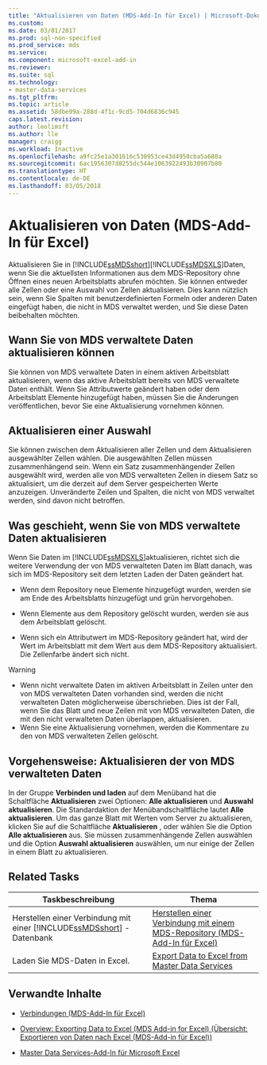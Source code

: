 ```yaml
---
title: "Aktualisieren von Daten (MDS-Add-In für Excel) | Microsoft-Dokumentation"
ms.custom: 
ms.date: 03/01/2017
ms.prod: sql-non-specified
ms.prod_service: mds
ms.service: 
ms.component: microsoft-excel-add-in
ms.reviewer: 
ms.suite: sql
ms.technology:
- master-data-services
ms.tgt_pltfrm: 
ms.topic: article
ms.assetid: 58dbe99a-288d-4f1c-9cd5-704d6836c945
caps.latest.revision: 
author: leolimsft
ms.author: lle
manager: craigg
ms.workload: Inactive
ms.openlocfilehash: a9fc25e1a301616c530953ce43d4950cba5a680a
ms.sourcegitcommit: 6ac1956307d8255dc544e1063922493b30907b80
ms.translationtype: HT
ms.contentlocale: de-DE
ms.lasthandoff: 03/05/2018
---
```

# <a name="refreshing-data-mds-add-in-for-excel"></a>Aktualisieren von Daten (MDS-Add-In für Excel)
  Aktualisieren Sie in [!INCLUDE[ssMDSshort](../../includes/ssmdsshort-md.md)][!INCLUDE[ssMDSXLS](../../includes/ssmdsxls-md.md)]Daten, wenn Sie die aktuellsten Informationen aus dem MDS-Repository ohne Öffnen eines neuen Arbeitsblatts abrufen möchten. Sie können entweder alle Zellen oder eine Auswahl von Zellen aktualisieren. Dies kann nützlich sein, wenn Sie Spalten mit benutzerdefinierten Formeln oder anderen Daten eingefügt haben, die nicht in MDS verwaltet werden, und Sie diese Daten beibehalten möchten.  
  
## <a name="when-you-can-refresh-mds-managed-data"></a>Wann Sie von MDS verwaltete Daten aktualisieren können  
 Sie können von MDS verwaltete Daten in einem aktiven Arbeitsblatt aktualisieren, wenn das aktive Arbeitsblatt bereits von MDS verwaltete Daten enthält. Wenn Sie Attributwerte geändert haben oder dem Arbeitsblatt Elemente hinzugefügt haben, müssen Sie die Änderungen veröffentlichen, bevor Sie eine Aktualisierung vornehmen können.  
  
## <a name="refreshing-a-selection"></a>Aktualisieren einer Auswahl  
 Sie können zwischen dem Aktualisieren aller Zellen und dem Aktualisieren ausgewählter Zellen wählen. Die ausgewählten Zellen müssen zusammenhängend sein. Wenn ein Satz zusammenhängender Zellen ausgewählt wird, werden alle von MDS verwalteten Zellen in diesem Satz so aktualisiert, um die derzeit auf dem Server gespeicherten Werte anzuzeigen. Unveränderte Zeilen und Spalten, die nicht von MDS verwaltet werden, sind davon nicht betroffen.  
  
## <a name="what-happens-when-you-refresh-mds-managed-data"></a>Was geschieht, wenn Sie von MDS verwaltete Daten aktualisieren  
 Wenn Sie Daten im [!INCLUDE[ssMDSXLS](../../includes/ssmdsxls-md.md)]aktualisieren, richtet sich die weitere Verwendung der von MDS verwalteten Daten im Blatt danach, was sich im MDS-Repository seit dem letzten Laden der Daten geändert hat.  
  
-   Wenn dem Repository neue Elemente hinzugefügt wurden, werden sie am Ende des Arbeitsblatts hinzugefügt und grün hervorgehoben.  
  
-   Wenn Elemente aus dem Repository gelöscht wurden, werden sie aus dem Arbeitsblatt gelöscht.  
  
-   Wenn sich ein Attributwert im MDS-Repository geändert hat, wird der Wert im Arbeitsblatt mit dem Wert aus dem MDS-Repository aktualisiert. Die Zellenfarbe ändert sich nicht.  
  
> [!WARNING]  
>  -   Wenn nicht verwaltete Daten im aktiven Arbeitsblatt in Zeilen unter den von MDS verwalteten Daten vorhanden sind, werden die nicht verwalteten Daten möglicherweise überschrieben. Dies ist der Fall, wenn Sie das Blatt und neue Zeilen mit von MDS verwalteten Daten, die mit den nicht verwalteten Daten überlappen, aktualisieren.  
> -   Wenn Sie eine Aktualisierung vornehmen, werden die Kommentare zu den von MDS verwalteten Zellen gelöscht.  
  
## <a name="how-to-refresh-mds-managed-data"></a>Vorgehensweise: Aktualisieren der von MDS verwalteten Daten  
 In der Gruppe **Verbinden und laden** auf dem Menüband hat die Schaltfläche **Aktualisieren** zwei Optionen: **Alle aktualisieren** und **Auswahl aktualisieren**. Die Standardaktion der Menübandschaltfläche lautet **Alle aktualisieren**. Um das ganze Blatt mit Werten vom Server zu aktualisieren, klicken Sie auf die Schaltfläche **Aktualisieren** , oder wählen Sie die Option **Alle aktualisieren** aus. Sie müssen zusammenhängende Zellen auswählen und die Option **Auswahl aktualisieren** auswählen, um nur einige der Zellen in einem Blatt zu aktualisieren.  
  
## <a name="related-tasks"></a>Related Tasks  
  
|Taskbeschreibung|Thema|  
|----------------------|-----------|  
|Herstellen einer Verbindung mit einer [!INCLUDE[ssMDSshort](../../includes/ssmdsshort-md.md)] -Datenbank|[Herstellen einer Verbindung mit einem MDS-Repository &#40;MDS-Add-In für Excel&#41;](../../master-data-services/microsoft-excel-add-in/connect-to-an-mds-repository-mds-add-in-for-excel.md)|  
|Laden Sie MDS-Daten in Excel.|[Export Data to Excel from Master Data Services](../../master-data-services/microsoft-excel-add-in/export-data-to-excel-from-master-data-services.md)|  
  
## <a name="related-content"></a>Verwandte Inhalte  
  
-   [Verbindungen &#40;MDS-Add-In für Excel&#41;](../../master-data-services/microsoft-excel-add-in/connections-mds-add-in-for-excel.md)  
  
-   [Overview: Exporting Data to Excel &#40;MDS Add-in for Excel&#41; (Übersicht: Exportieren von Daten nach Excel (MDS-Add-in für Excel))](../../master-data-services/microsoft-excel-add-in/overview-exporting-data-to-excel-mds-add-in-for-excel.md)  
  
-   [Master Data Services-Add-In für Microsoft Excel](../../master-data-services/microsoft-excel-add-in/master-data-services-add-in-for-microsoft-excel.md)  
  
  
